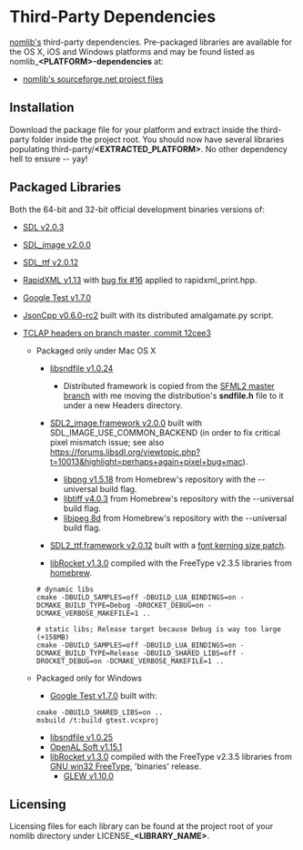 # Third-Party Dependencies #

[nomlib's](http://github.com/i8degrees/nomlib/) third-party dependencies. Pre-packaged libraries are available for the OS X, iOS and Windows platforms and may be found listed as nomlib_**\<PLATFORM\>-dependencies** at:

* [nomlib's sourceforge.net project files](http://sourceforge.net/projects/nomlib/files/)

## Installation ##

Download the package file for your platform and extract inside the third-party folder inside the project root. You should now have several libraries populating third-party/**\<EXTRACTED_PLATFORM\>**. No other dependency hell to ensure -- yay!

## Packaged Libraries ##

Both the 64-bit and 32-bit official development binaries versions of:

* [SDL v2.0.3](http://libsdl.org/)
* [SDL_image v2.0.0](http://www.libsdl.org/projects/SDL_image/)
* [SDL_ttf v2.0.12](http://www.libsdl.org/projects/SDL_ttf/)
* [RapidXML v1.13](https://sourceforge.net/p/rapidxml) with [bug fix #16](https://sourceforge.net/p/rapidxml/bugs/16/) applied to rapidxml_print.hpp.
* [Google Test v1.7.0](https://code.google.com/p/googletest/)
* [JsonCpp v0.6.0-rc2](https://sf.net/p/jsoncpp) built with its distributed amalgamate.py script.
* [TCLAP headers on branch master, commit 12cee3](https://sourceforge.net/p/tclap/code/ci/master/tree/)

  * Packaged only under Mac OS X
      * [libsndfile v1.0.24](http://www.mega-nerd.com/libsndfile/)
        * Distributed framework is copied from the [SFML2 master branch](https://github.com/LaurentGomila/SFML/tree/master/) with me moving the distribution's **sndfile.h** file to it under a new Headers directory.

      * [SDL2_image.framework v2.0.0](http://libsdl.org/projects/SDL_image) built with SDL_IMAGE_USE_COMMON_BACKEND (in order to fix critical pixel mismatch issue; see also https://forums.libsdl.org/viewtopic.php?t=10013&highlight=perhaps+again+pixel+bug+mac).
        * [libpng v1.5.18](https://github.com/Homebrew/homebrew/commits/master/Library/Formula/libpng.rb) from Homebrew's repository with the --universal build flag.
        * [libtiff v4.0.3](https://github.com/Homebrew/homebrew/commits/master/Library/Formula/libtiff.rb) from Homebrew's repository with the --universal build flag.
        * [libjpeg 8d](https://github.com/Homebrew/homebrew/commits/master/Library/Formula/jpeg.rb) from Homebrew's repository with the --universal build flag.

      * [SDL2_ttf.framework v2.0.12](http://libsdl.org/projects/SDL_ttf) built with a [font kerning size patch](https://bugzilla.libsdl.org/show_bug.cgi?id=2572).
    
      * [libRocket v1.3.0](http://librocket.com) compiled with the FreeType v2.3.5 libraries from [homebrew](http://brew.sh).
      ```
      # dynamic libs
      cmake -DBUILD_SAMPLES=off -DBUILD_LUA_BINDINGS=on -DCMAKE_BUILD_TYPE=Debug -DROCKET_DEBUG=on -DCMAKE_VERBOSE_MAKEFILE=1 ..

      # static libs; Release target because Debug is way too large (+158MB)
      cmake -DBUILD_SAMPLES=off -DBUILD_LUA_BINDINGS=on -DCMAKE_BUILD_TYPE=Release -DBUILD_SHARED_LIBS=off -DROCKET_DEBUG=on -DCMAKE_VERBOSE_MAKEFILE=1 ..
      ```

  - Packaged only for Windows
    * [Google Test v1.7.0](https://code.google.com/p/googletest/) built with:
    ```
    cmake -DBUILD_SHARED_LIBS=on ..
    msbuild /t:build gtest.vcxproj
    ```

    * [libsndfile v1.0.25](http://www.mega-nerd.com/libsndfile/)
    * [OpenAL Soft v1.15.1](http://kcat.strangesoft.net/openal.html)
    * [libRocket v1.3.0](http://librocket.com) compiled with the FreeType v2.3.5 libraries from [GNU win32 FreeType](http://gnuwin32.sourceforge.net/packages/freetype.htm), 'binaries' release.
      * [GLEW v1.10.0](http://glew.sourceforge.net)

## Licensing ##

Licensing files for each library can be found at the project root of your nomlib directory under LICENSE_**\<LIBRARY_NAME\>**.
